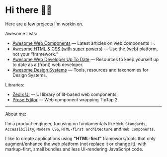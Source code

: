 # Hi there 👋🏻

Here are a few projects I'm workin on.

Awesome Lists:
- [Awesome Web Components](https://github.com/zedix/awesome-web-components) — Latest articles on web components ✨.
- [Awesome HTML & CSS (with super powers)](https://github.com/zedix/awesome-html-css) — Use the (web) platform, not your <q>framework</a>.
- [Awesome Web Developer Up To Date](https://github.com/zedix/awesome-web-developer-up-to-date) — Resources to keep yourself up to date as a (front) web developer.
- [Awesome Design Systems](https://github.com/zedix/awesome-design-systems) — Tools, resources and taxonomies for Design Systems.

Libraries:
- [Zedix UI](https://github.com/zedix/zedix-ui) — UI library of lit-based web components
- [Prose Editor](https://github.com/zedix/prose-editor-element) — Web component wrapping TipTap 2


---

About me:

I‘m a product engineer, focusing on fundamentals like `Web Standards`, `Accessibility`, `Modern CSS`, `HTML-first architecture` and `Web Components`.

I like to create applications using **"HTML-first"** framework/tools that only augment/enhance the web platform (not replace it or change it), with markup-first, small bundles and less UI-rendering JavaScript code.
